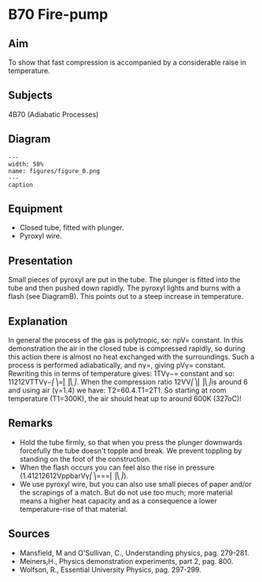 # B70 Fire-pump 
    
  
## Aim   
 To show that fast compression is accompanied by a considerable raise in temperature.    
  
## Subjects   
 4B70 (Adiabatic Processes)   
  
## Diagram   
   
```{figure} figures/figure_0.png  
---  
width: 50%  
name: figures/figure_0.png  
---  
caption  
``` 
     
  
## Equipment   
 
 *  Closed tube, fitted with plunger. 
 *  Pyroxyl wire.
      
  
## Presentation   
 Small pieces of pyroxyl are put in the tube. The plunger is fitted into the tube and then pushed down rapidly. The pyroxyl lights and burns with a flash (see DiagramB). This points out to a steep increase in temperature.    
  
## Explanation   
 In general the process of the gas is polytropic, so: npV= constant. In this demonstration the air in the closed tube is compressed rapidly, so during this action there is almost no heat exchanged with the surroundings. Such a process is performed adiabatically, and nγ=, giving pVγ= constant. Rewriting this in terms of temperature gives: 1TVγ−= constant and so: 11212VTTVγ−⎛⎞=⎜⎟⎝⎠. When the compression ratio 12VV⎛⎞⎜⎟⎝⎠is around 6 and using air (γ=1.4) we have: T2=60.4.T1=2T1. So starting at room temperature (T1=300K), the air should heat up to around 600K (327oC)!    
  
## Remarks   
 
 *  Hold the tube firmly, so that when you press the plunger downwards forcefully the tube doesn't topple and break. We prevent toppling by standing on the foot of the construction. 
 *  When the flash occurs you can feel also the rise in pressure (1.41212612VppbarVγ⎛⎞===⎜⎟⎝⎠). 
 *  We use pyroxyl wire, but you can also use small pieces of paper and/or the scrapings of a match. But do not use too much; more material means a higher heat capacity and as a consequence a lower temperature-rise of that material.
   
  
## Sources   
 
 *  Mansfield, M and O'Sullivan, C., Understanding physics, pag. 279-281. 
 *  Meiners,H., Physics demonstration experiments, part 2, pag. 800. 
 *  Wolfson, R., Essential University Physics, pag. 297-299.
  